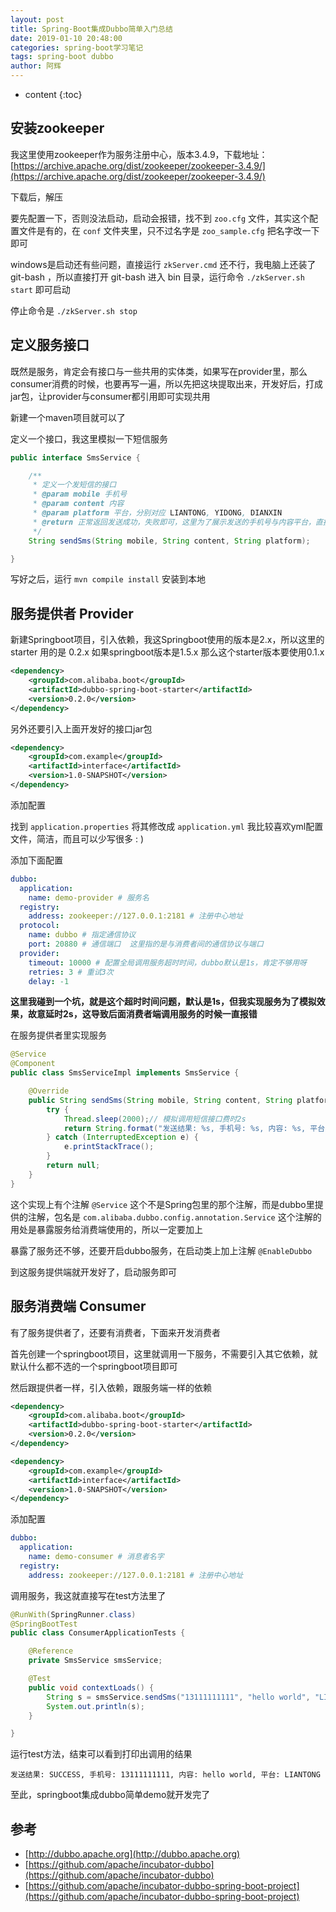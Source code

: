 ```yaml
---
layout: post
title: Spring-Boot集成Dubbo简单入门总结
date: 2019-01-10 20:48:00
categories: spring-boot学习笔记
tags: spring-boot dubbo
author: 阿辉
---
```


* content
{:toc}

## 安装zookeeper

我这里使用zookeeper作为服务注册中心，版本3.4.9，下载地址：[https://archive.apache.org/dist/zookeeper/zookeeper-3.4.9/](https://archive.apache.org/dist/zookeeper/zookeeper-3.4.9/)

下载后，解压

要先配置一下，否则没法启动，启动会报错，找不到 `zoo.cfg` 文件，其实这个配置文件是有的，在 `conf` 文件夹里，只不过名字是 `zoo_sample.cfg` 把名字改一下即可

windows是启动还有些问题，直接运行 `zkServer.cmd` 还不行，我电脑上还装了 git-bash ，所以直接打开 git-bash 进入 bin 目录，运行命令 `./zkServer.sh start` 即可启动

停止命令是 `./zkServer.sh stop`





## 定义服务接口

既然是服务，肯定会有接口与一些共用的实体类，如果写在provider里，那么consumer消费的时候，也要再写一遍，所以先把这块提取出来，开发好后，打成jar包，让provider与consumer都引用即可实现共用

新建一个maven项目就可以了

定义一个接口，我这里模拟一下短信服务

```java
public interface SmsService {

    /**
     * 定义一个发短信的接口
     * @param mobile 手机号
     * @param content 内容
     * @param platform 平台，分别对应 LIANTONG, YIDONG, DIANXIN
     * @return 正常返回发送成功，失败即可，这里为了展示发送的手机号与内容平台，直接把内容再返回去
     */
    String sendSms(String mobile, String content, String platform);

}
```

写好之后，运行 `mvn compile install` 安装到本地

## 服务提供者 Provider

新建Springboot项目，引入依赖，我这Springboot使用的版本是2.x，所以这里的 starter 用的是 0.2.x 如果springboot版本是1.5.x 那么这个starter版本要使用0.1.x

```xml
<dependency>
    <groupId>com.alibaba.boot</groupId>
    <artifactId>dubbo-spring-boot-starter</artifactId>
    <version>0.2.0</version>
</dependency>
```

另外还要引入上面开发好的接口jar包

```xml
<dependency>
    <groupId>com.example</groupId>
    <artifactId>interface</artifactId>
    <version>1.0-SNAPSHOT</version>
</dependency>
```

添加配置

找到 `application.properties` 将其修改成 `application.yml` 我比较喜欢yml配置文件，简洁，而且可以少写很多 : )

添加下面配置

```yml
dubbo:
  application:
    name: demo-provider # 服务名
  registry:
    address: zookeeper://127.0.0.1:2181 # 注册中心地址
  protocol:
    name: dubbo # 指定通信协议
    port: 20880 # 通信端口  这里指的是与消费者间的通信协议与端口
  provider:
    timeout: 10000 # 配置全局调用服务超时时间，dubbo默认是1s，肯定不够用呀
    retries: 3 # 重试3次
    delay: -1
```

**这里我碰到一个坑，就是这个超时时间问题，默认是1s，但我实现服务为了模拟效果，故意延时2s，这导致后面消费者端调用服务的时候一直报错**

在服务提供者里实现服务

```java
@Service
@Component
public class SmsServiceImpl implements SmsService {

    @Override
    public String sendSms(String mobile, String content, String platform) {
        try {
            Thread.sleep(2000);// 模拟调用短信接口费时2s
            return String.format("发送结果: %s, 手机号: %s, 内容: %s, 平台: %s", "SUCCESS", mobile, content, platform);
        } catch (InterruptedException e) {
            e.printStackTrace();
        }
        return null;
    }
}
```

这个实现上有个注解 `@Service` 这个不是Spring包里的那个注解，而是dubbo里提供的注解，包名是 `com.alibaba.dubbo.config.annotation.Service` 这个注解的用处是暴露服务给消费端使用的，所以一定要加上

暴露了服务还不够，还要开启dubbo服务，在启动类上加上注解 `@EnableDubbo`

到这服务提供端就开发好了，启动服务即可

## 服务消费端 Consumer

有了服务提供者了，还要有消费者，下面来开发消费者

首先创建一个springboot项目，这里就调用一下服务，不需要引入其它依赖，就默认什么都不选的一个springboot项目即可

然后跟提供者一样，引入依赖，跟服务端一样的依赖

```xml
<dependency>
    <groupId>com.alibaba.boot</groupId>
    <artifactId>dubbo-spring-boot-starter</artifactId>
    <version>0.2.0</version>
</dependency>

<dependency>
    <groupId>com.example</groupId>
    <artifactId>interface</artifactId>
    <version>1.0-SNAPSHOT</version>
</dependency>
```

添加配置

```yml
dubbo:
  application:
    name: demo-consumer # 消息者名字
  registry:
    address: zookeeper://127.0.0.1:2181 # 注册中心地址
```

调用服务，我这就直接写在test方法里了

```java
@RunWith(SpringRunner.class)
@SpringBootTest
public class ConsumerApplicationTests {

    @Reference
    private SmsService smsService;

    @Test
    public void contextLoads() {
        String s = smsService.sendSms("13111111111", "hello world", "LIANTONG");
        System.out.println(s);
    }

}
```

运行test方法，结束可以看到打印出调用的结果

```
发送结果: SUCCESS, 手机号: 13111111111, 内容: hello world, 平台: LIANTONG
```

至此，springboot集成dubbo简单demo就开发完了

## 参考

- [http://dubbo.apache.org](http://dubbo.apache.org)
- [https://github.com/apache/incubator-dubbo](https://github.com/apache/incubator-dubbo)
- [https://github.com/apache/incubator-dubbo-spring-boot-project](https://github.com/apache/incubator-dubbo-spring-boot-project)
